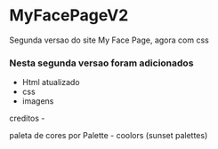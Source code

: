 # MyFacePageV2
<p>Segunda versao do site My Face Page, agora com css</p>



### Nesta segunda versao foram adicionados
- Html atualizado
- css
- imagens

<p>creditos -</p>
  <p>paleta de cores por Palette - coolors (sunset palettes)</p>
